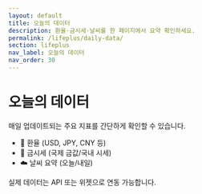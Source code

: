 ```yaml
---
layout: default
title: 오늘의 데이터
description: 환율·금시세·날씨를 한 페이지에서 요약 확인하세요.
permalink: /lifeplus/daily-data/
section: lifeplus
nav_label: 오늘의 데이터
nav_order: 30
---
```


# 오늘의 데이터

<p>매일 업데이트되는 주요 지표를 간단하게 확인할 수 있습니다.</p>

<ul>
  <li>💱 환율 (USD, JPY, CNY 등)</li>
  <li>🥇 금시세 (국제 금값/국내 시세)</li>
  <li>☁️ 날씨 요약 (오늘/내일)</li>
</ul>

<p>실제 데이터는 API 또는 위젯으로 연동 가능합니다.</p>
